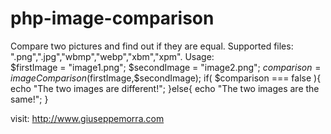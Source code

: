 # php-image-comparison
Compare two pictures and find out if they are equal.
Supported files: ".png",".jpg","wbmp","webp","xbm","xpm".
Usage:</br>
$firstImage = "image1.png";
$secondImage = "image2.png";
$comparison = imageComparison($firstImage,$secondImage);
if( $comparison === false ){
    echo "The two images are different!";
}else{
    echo "The two images are the same!";
}

visit: http://www.giuseppemorra.com
